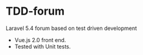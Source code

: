 # TDD-forum
Laravel 5.4 forum based on test driven development
- Vue.js 2.0 front end.
- Tested with Unit tests.
